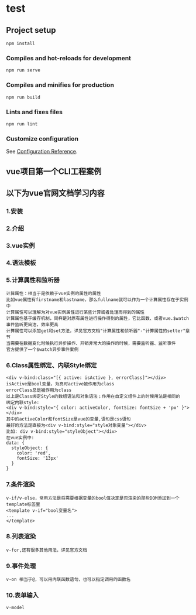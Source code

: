# test

## Project setup
```
npm install
```

### Compiles and hot-reloads for development
```
npm run serve
```

### Compiles and minifies for production
```
npm run build
```

### Lints and fixes files
```
npm run lint
```

### Customize configuration
See [Configuration Reference](https://cli.vuejs.org/config/).

## vue项目第一个CLI工程案例
## 以下为vue官网文档学习内容
### 1.安装
### 2.介绍
### 3.vue实例
### 4.语法模板
### 5.计算属性和监听器
```
计算属性：相当于是依赖于vue实例的属性的属性
比如vue属性有firstname和lastname，那么fullname就可以作为一个计算属性存在于实例中
计算属性可以理解为对vue实例属性进行某些计算或者处理而得到的属性
计算属性基于缓存机制，同样是对原有属性进行操作得到的属性，它比函数、或者vue.$watch事件监听更简洁，效率更高
计算属性可以添加get和set方法，详见官方文档"计算属性和侦听器"-"计算属性的setter"章节
当需要在数据变化时候执行异步操作、开销非常大的操作的时候，需要监听器、监听事件
官方提供了一个$watch异步事件案例
```

### 6.Class属性绑定、内联Style绑定
```
<div v-bind:class="[{ active: isActive }, errorClass]"></div>   
isActive是bool变量，为真时active被作用为class
errorClass总是被作用为class
以上是Class绑定Style的数组语法和对象语法；作用在自定义组件上的时候用法是相同的
绑定内联style:
<div v-bind:style="{ color: activeColor, fontSize: fontSize + 'px' }"></div>
其中的activeColor和fontSize是vue的变量,语句是css语句
最好的方法是直接为<div v-bind:style="style对象变量"></div>
比如: div v-bind:style="styleObject"></div>
在vue实例中:
data: {
  styleObject: {
    color: 'red',
    fontSize: '13px'
  }
}
```


### 7.条件渲染
```
v-if/v-else，常用方法是将需要根据变量的bool值决定是否渲染的那些DOM添加到一个template标签里
<template v-if="bool变量名">
...
</template>
```


### 8.列表渲染
```
v-for,还有很多其他用法，详见官方文档
```

### 9.事件处理
```
v-on 相当于@，可以用内联函数语句，也可以指定调用的函数名
```

### 10.表单输入
```
v-model
```




